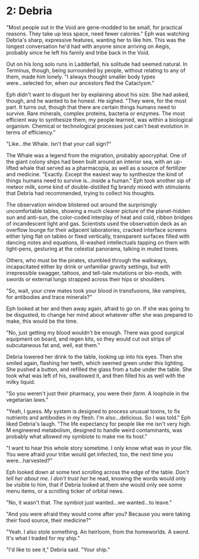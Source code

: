 # 2: Debria

<!--I rolled the "Forge a Bond" move, and got a weak hit. The action die rolled a 6, +2 for Heart, and the challenge dice were 4 and 8.-->

"Most people out in the Void are gene-modded to be small, for practical reasons. They take up less space, need fewer calories." Eph was watching Debria's sharp, expressive features, wanting her to like him. This was the longest conversation he'd had with anyone since arriving on Aegis, probably since he left his family and tribe back in the Void.

Out on his long solo runs in Ladderfall, his solitude had seemed natural. In Terminus, though, being surrounded by people, without relating to any of them, made him lonely. "I always thought smaller body types were...selected for, when our ancestors fled the Cataclysm."

Eph didn't want to disgust her by explaining about his size. She had asked, though, and he wanted to be honest. He sighed. "They were, for the most part. It turns out, though that there are certain things humans need to survive. Rare minerals, complex proteins, bacteria or enzymes. The most efficient way to synthesize them, my people learned, was within a biological organism. Chemical or technological processes just can't beat evolution in terms of efficiency."

"Like...the Whale. Isn't that your call sign?"

The Whale was a legend from the migration, probably apocryphal. One of the giant colony ships had been built around an interior sea, with an up-lifted whale that served as a pharmacopia, as well as a source of fertilizer and medicine. "Exactly. Except the easiest way to synthesize the kind of things humans need to survive is...inside a human."  Eph took another sip of meteor milk, some kind of double-distilled fig brandy mixed with stimulants that Debria had recommended, trying to collect his thoughts.

The observation window blistered out around the surprisingly uncomfortable tables, showing a much clearer picture of the planet-hidden sun and anti-sun, the color-coded interplay of heat and cold, ribbon bridges of incandescent light and gas. Scientists used the observation deck as an overflow lounge for their adjacent laboratories, cracked interface screens either lying flat on tables or fixed vertically, transparent surfaces filled with dancing notes and equations, ill-washed intellectuals tapping on them with light-pens, gesturing at the celestial panorama, talking in muted tones.

Others, who must be the pirates, stumbled through the walkways, incapacitated either by drink or unfamiliar gravity settings, but with irrepressible swagger, tattoos, and tell-tale mutations or bio-mods, with swords or external lungs strapped across their hips or shoulders.

"So, wait, your crew mates took your blood in transfusions, like vampires, for antibodies and trace minerals?"

Eph looked at her and then away again, afraid to go on. If she was going to be disgusted, to change her mind about whatever offer she was prepared to make, this would be the time.

"No, just getting my blood wouldn't be enough. There was good surgical equipment on board, and regen kits, so they would cut out strips of subcutaneous fat and, well, eat them."

Debria lowered her drink to the table, looking up into his eyes. Then she smiled again, flashing her teeth, which seemed green under this lighting. She pushed a button, and refilled the glass from a tube under the table. She took what was left of his, swallowed it, and then filled his as well with the milky liquid.

"So you weren't just their pharmacy, you were their *farm*. A loophole in the vegetarian laws."

"Yeah, I guess. My system is designed to process unusual toxins, to fix nutrients and antibodies in my flesh. I'm also...delicious. So I was told." Eph liked Debria's laugh. "The life expectancy for people like me isn't very high. M engineered metabolism, designed to handle weird contaminants, was probably what allowed my symbiote to make me its host."

"I want to hear this whole story sometime. I only know what was in your file. You were afraid your tribe would get infected, too, the next time you were...harvested?"

Eph looked down at some text scrolling across the edge of the table. *Don't tell her about me. I don't trust her* he read, knowing the words would only be visible to him, that if Debria looked at them she would only see some menu items, or a scrolling ticker of orbital news.

"No, it wasn't that. The symbiot just wanted...we wanted...to leave."

"And you were afraid they would come after you? Because you were taking their food source, their medicine?"

"Yeah. I also stole something. An heirloom, from the homeworlds. A sword. It's what I traded for my ship."

"I'd like to see it," Debria said. "Your ship."
